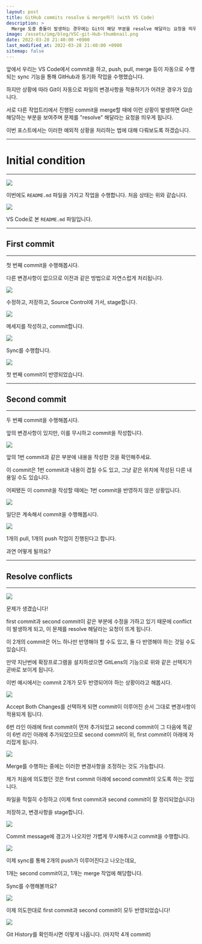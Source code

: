 ```yaml
---
layout: post
title: GitHub commits resolve & merge하기 (with VS Code)
description: >
  Merge 도중 충돌이 발생하는 경우에는 Git이 해당 부분을 resolve 해달라는 요청을 띄우게 됩니다.
image: /assets/img/blog/VSC-git-Hub-thumbnail.png
date: 2022-03-28 21:40:00 +0900
last_modified_at: 2022-03-28 21:40:00 +0900
sitemap: false
---
```


앞에서 우리는 VS Code에서 commit을 하고, push, pull, merge 등이 자동으로 수행되는 sync 기능을 통해 GitHub과 동기화 작업을 수행했습니다.

하지만 상황에 따라 Git이 자동으로 파일의 변경사항을 적용하기가 어려운 경우가 있습니다.

서로 다른 작업트리에서 진행된 commit을 merge할 때에 이런 상황이 발생하면 Git은 해당하는 부분을 보여주며 문제를 "resolve" 해달라는 요청을 띄우게 됩니다.

이번 포스트에서는 이러한 예외적 상황을 처리하는 법에 대해 다뤄보도록 하겠습니다.

---
# Initial condition
---

![](/assets/img/blog/2022-03-28-how-to-resolve-and-merge-commits-with-vscode-01.jpg)

이번에도 `README.md` 파일을 가지고 작업을 수행합니다. 처음 상태는 위와 같습니다.

![](/assets/img/blog/2022-03-28-how-to-resolve-and-merge-commits-with-vscode-02.jpg)

VS Code로 본 `README.md` 파일입니다.

---
## First commit
---

첫 번째 commit을 수행해봅시다.

다른 변경사항이 없으므로 이전과 같은 방법으로 자연스럽게 처리됩니다.

![](/assets/img/blog/2022-03-28-how-to-resolve-and-merge-commits-with-vscode-03.jpg)

수정하고, 저장하고, Source Control에 가서, stage합니다.

![](/assets/img/blog/2022-03-28-how-to-resolve-and-merge-commits-with-vscode-04.jpg)

메세지를 작성하고, commit합니다.

![](/assets/img/blog/2022-03-28-how-to-resolve-and-merge-commits-with-vscode-05.jpg)

Sync를 수행합니다.

![](/assets/img/blog/2022-03-28-how-to-resolve-and-merge-commits-with-vscode-06.jpg)

첫 번째 commit이 반영되었습니다.

---
## Second commit
---

두 번째 commit을 수행해봅시다.

앞의 변경사항이 있지만, 이를 무시하고 commit을 작성합니다.

![](/assets/img/blog/2022-03-28-how-to-resolve-and-merge-commits-with-vscode-07.jpg)

앞의 1번 commit과 같은 부분에 내용을 작성한 것을 확인해주세요.

이 commit은 1번 commit과 내용이 겹칠 수도 있고, 그냥 같은 위치에 작성된 다른 내용일 수도 있습니다.

어찌됐든 이 commit을 작성할 때에는 1번 commit을 반영하지 않은 상황입니다.

![](/assets/img/blog/2022-03-28-how-to-resolve-and-merge-commits-with-vscode-08.jpg)

일단은 계속해서 commit을 수행해봅시다.

![](/assets/img/blog/2022-03-28-how-to-resolve-and-merge-commits-with-vscode-09.jpg)

1개의 pull, 1개의 push 작업이 진행된다고 합니다.

과연 어떻게 될까요?

---
## Resolve conflicts
---

![](/assets/img/blog/2022-03-28-how-to-resolve-and-merge-commits-with-vscode-10.jpg)

문제가 생겼습니다!

first commit과 second commit이 같은 부분에 수정을 가하고 있기 때문에 conflict이 발생하게 되고, 이 문제를 resolve 해달라는 요청이 뜨게 됩니다.

이 2개의 commit은 어느 하나만 반영해야 할 수도 있고, 둘 다 반영해야 하는 것일 수도 있습니다.

만약 지난번에 확장프로그램을 설치하셨으면 GitLens의 기능으로 위와 같은 선택지가 곧바로 보이게 됩니다.

이번 예시에서는 commit 2개가 모두 반영되어야 하는 상황이라고 해봅시다.

![](/assets/img/blog/2022-03-28-how-to-resolve-and-merge-commits-with-vscode-11.jpg)

Accept Both Changes를 선택하게 되면 commit이 이루어진 순서 그대로 변경사항이 적용되게 됩니다.

6번 라인 아래에 first commit이 먼저 추가되었고 second commit이 그 다음에 똑같이 6번 라인 아래에 추가되었으므로 second commit이 위, first commit이 아래에 자리잡게 됩니다.

![](/assets/img/blog/2022-03-28-how-to-resolve-and-merge-commits-with-vscode-12.jpg)

Merge를 수행하는 중에는 이러한 변경사항을 조정하는 것도 가능합니다.

제가 처음에 의도했던 것은 first commit 아래에 second commit이 오도록 하는 것입니다.

파일을 적절히 수정하고 (이제 first commit과 second commit이 잘 정리되었습니다)

저장하고, 변경사항을 stage합니다.

![](/assets/img/blog/2022-03-28-how-to-resolve-and-merge-commits-with-vscode-13.jpg)

Commit message에 경고가 나오지만 가볍게 무시해주시고 commit을 수행합니다.

![](/assets/img/blog/2022-03-28-how-to-resolve-and-merge-commits-with-vscode-14.jpg)

이제 sync를 통해 2개의 push가 이루어진다고 나오는데요,

1개는 second commit이고, 1개는 merge 작업에 해당합니다.

Sync를 수행해볼까요?

![](/assets/img/blog/2022-03-28-how-to-resolve-and-merge-commits-with-vscode-15.jpg)

이제 의도한대로 first commit과 second commit이 모두 반영되었습니다!

![](/assets/img/blog/2022-03-28-how-to-resolve-and-merge-commits-with-vscode-16.jpg)

Git History를 확인하시면 이렇게 나옵니다. (마지막 4개 commit)
